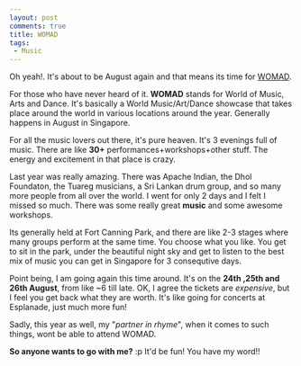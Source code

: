 ```yaml
---
layout: post
comments: true
title: WOMAD
tags:
 - Music
---
```


Oh yeah!. It's about to be August again and that means its time for [WOMAD][0].

For those who have never heard of it. **WOMAD** stands for World of Music, Arts and Dance. It's basically a World Music/Art/Dance showcase that takes place around the world in various locations around the year. Generally happens in August in Singapore.

For all the music lovers out there, it's pure heaven. It's 3 evenings full of music. There are like **30+** performances+workshops+other stuff. The energy and excitement in that place is crazy.

Last year was really amazing. There was Apache Indian, the Dhol Foundaton, the Tuareg musicians, a Sri Lankan drum group, and so many more people from all over the world. I went for only 2 days and I felt I missed so much. There was some really great **music** and some awesome workshops.

Its generally held at Fort Canning Park, and there are like 2-3 stages where many groups perform at the same time. You choose what you like. You get to sit in the park, under the beautiful night sky and get to listen to the best mix of music you can get in Singapore for 3 consequtive days.

Point being, I am going again this time around. It's on the **24th ,25th and 26th August**, from like ~6 till late. OK, I agree the tickets are _expensive_, but I feel you get back what they are worth. It's like going for concerts at Esplanade, just much more fun!

Sadly, this year as well, my "_partner in rhyme_", when it comes to such things, wont be able to attend WOMAD.

**So anyone wants to go with me?** :p It'd be fun! You have my word!!


[0]: http://www.womadsingapore.com/
